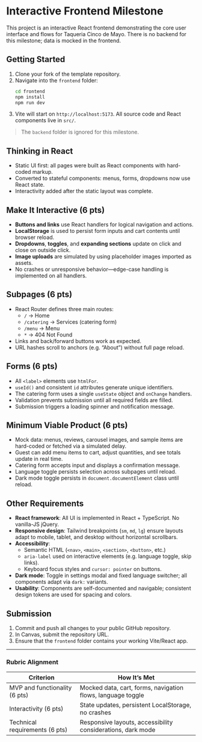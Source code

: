 # Interactive Frontend Milestone

This project is an interactive React frontend demonstrating the core user interface and flows for Taqueria Cinco de Mayo. There is no backend for this milestone; data is mocked in the frontend.

## Getting Started

1. Clone your fork of the template repository.
2. Navigate into the `frontend` folder:
   ```bash
   cd frontend
   npm install
   npm run dev
   ```
3. Vite will start on `http://localhost:5173`. All source code and React components live in `src/`.

> The `backend` folder is ignored for this milestone.

## Thinking in React

- Static UI first: all pages were built as React components with hard-coded markup.
- Converted to stateful components: menus, forms, dropdowns now use React state.
- Interactivity added after the static layout was complete.

## Make It Interactive (6 pts)

- **Buttons and links** use React handlers for logical navigation and actions.
- **LocalStorage** is used to persist form inputs and cart contents until browser reload.
- **Dropdowns**, **toggles**, and **expanding sections** update on click and close on outside click.
- **Image uploads** are simulated by using placeholder images imported as assets.
- No crashes or unresponsive behavior—edge-case handling is implemented on all handlers.

## Subpages (6 pts)

- React Router defines three main routes:
  - `/` → Home
  - `/catering` → Services (catering form)
  - `/menu` → Menu
  - `*` → 404 Not Found
- Links and back/forward buttons work as expected.
- URL hashes scroll to anchors (e.g. “About”) without full page reload.

## Forms (6 pts)

- All `<label>` elements use `htmlFor`.
- `useId()` and consistent `id` attributes generate unique identifiers.
- The catering form uses a single `useState` object and `onChange` handlers.
- Validation prevents submission until all required fields are filled.
- Submission triggers a loading spinner and notification message.

## Minimum Viable Product (6 pts)

- Mock data: menus, reviews, carousel images, and sample items are hard-coded or fetched via a simulated delay.
- Guest can add menu items to cart, adjust quantities, and see totals update in real time.
- Catering form accepts input and displays a confirmation message.
- Language toggle persists selection across subpages until reload.
- Dark mode toggle persists in `document.documentElement` class until reload.

## Other Requirements

- **React framework**: All UI is implemented in React + TypeScript. No vanilla-JS jQuery.
- **Responsive design**: Tailwind breakpoints (`sm`, `md`, `lg`) ensure layouts adapt to mobile, tablet, and desktop without horizontal scrollbars.
- **Accessibility**:
  - Semantic HTML (`<nav>`, `<main>`, `<section>`, `<button>`, etc.)
  - `aria-label` used on interactive elements (e.g. language toggle, skip links).
  - Keyboard focus styles and `cursor: pointer` on buttons.
- **Dark mode**: Toggle in settings modal and fixed language switcher; all components adapt via `dark:` variants.
- **Usability**: Components are self-documented and navigable; consistent design tokens are used for spacing and colors.

## Submission

1. Commit and push all changes to your public GitHub repository.
2. In Canvas, submit the repository URL.
3. Ensure that the `frontend` folder contains your working Vite/React app.

---

### Rubric Alignment

| Criterion                         | How It’s Met                                                      |
| --------------------------------- |----------------------------------------------------------------- |
| MVP and functionality (6 pts)     | Mocked data, cart, forms, navigation flows, language toggle      |
| Interactivity (6 pts)             | State updates, persistent LocalStorage, no crashes               |
| Technical requirements (6 pts)    |  Responsive layouts, accessibility considerations, dark mode       |                                                               |
